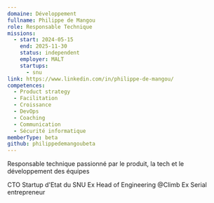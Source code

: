```yaml
---
domaine: Développement
fullname: Philippe de Mangou
role: Responsable Technique
missions:
  - start: 2024-05-15
    end: 2025-11-30
    status: independent
    employer: MALT
    startups:
      - snu
link: https://www.linkedin.com/in/philippe-de-mangou/
competences:
  - Product strategy
  - Facilitation
  - Croissance
  - DevOps
  - Coaching
  - Communication
  - Sécurité informatique
memberType: beta
github: philippedemangoubeta
---
```

Responsable technique passionné par le produit, la tech et le développement des équipes

CTO Startup d'Etat du SNU
Ex Head of Engineering @Climb
Ex Serial entrepreneur 
